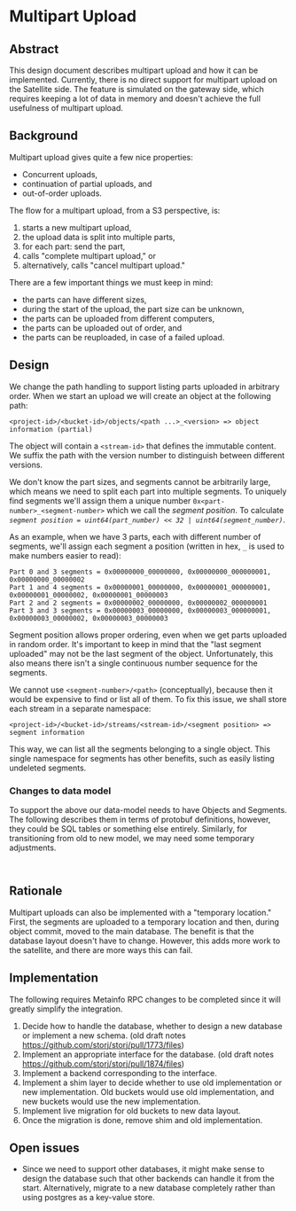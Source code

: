 # Multipart Upload

## Abstract

This design document describes multipart upload and how it can be implemented.
Currently, there is no direct support for multipart upload on the Satellite side.
The feature is simulated on the gateway side, which requires keeping 
a lot of data in memory and doesn't achieve the full usefulness of multipart upload.

## Background

Multipart upload gives quite a few nice properties:

* Concurrent uploads,
* continuation of partial uploads, and
* out-of-order uploads.

The flow for a multipart upload, from a S3 perspective, is:

1. starts a new multipart upload,
2. the upload data is split into multiple parts,
3. for each part: send the part,
4. calls "complete multipart upload," or
5. alternatively, calls "cancel multipart upload."

There are a few important things we must keep in mind:

* the parts can have different sizes,
* during the start of the upload, the part size can be unknown,
* the parts can be uploaded from different computers,
* the parts can be uploaded out of order, and
* the parts can be reuploaded, in case of a failed upload.

## Design

We change the path handling to support listing parts uploaded in arbitrary order. When we start an upload we will create an object at the following path:

```
<project-id>/<bucket-id>/objects/<path ...>_<version> => object information (partial)
```

The object will contain a `<stream-id>` that defines the immutable content. We suffix the path with the version number to distinguish between different versions.

We don't know the part sizes, and segments cannot be arbitrarily large, which means we need to split each part into multiple segments. To uniquely find segments we'll assign them a unique number `0x<part-number>_<segment-number>` which we call the _segment position_. To calculate _`segment position = uint64(part_number) << 32 | uint64(segment_number)`_.

As an example, when we have 3 parts, each with different number of segments, we'll assign each segment a position (written in hex, `_` is used to make numbers easier to read):

```
Part 0 and 3 segments = 0x00000000_00000000, 0x00000000_000000001, 0x00000000_00000002
Part 1 and 4 segments = 0x00000001_00000000, 0x00000001_000000001, 0x00000001_00000002, 0x00000001_00000003
Part 2 and 2 segments = 0x00000002_00000000, 0x00000002_000000001
Part 3 and 3 segments = 0x00000003_00000000, 0x00000003_000000001, 0x00000003_00000002, 0x00000003_00000003
```

Segment position allows proper ordering, even when we get parts uploaded in random order. It's important to keep in mind that the "last segment uploaded" may not be the last segment of the object. Unfortunately, this also means there isn't a single continuous number sequence for the segments.

We cannot use `<segment-number>/<path>` (conceptually), because then it would be expensive to find or list all of them. To fix this issue, we shall store each stream in a separate namespace:

```
<project-id>/<bucket-id>/streams/<stream-id>/<segment position> => segment information
```

This way, we can list all the segments belonging to a single object. This single namespace for segments has other benefits, such as easily listing undeleted segments.

### Changes to data model

To support the above our data-model needs to have Objects and Segments. The following describes them in terms of protobuf definitions, however, they could be SQL tables or something else entirely. Similarly, for transitioning from old to new model, we may need some temporary adjustments.

``` protobuf



```



## Rationale

Multipart uploads can also be implemented with a "temporary location." First, the segments are uploaded to a temporary location and then, during object commit, moved to the main database. The benefit is that the database layout doesn't have to change. However, this adds more work to the satellite, and there are more ways this can fail.


## Implementation

The following requires Metainfo RPC changes to be completed since it will greatly simplify the integration.

1. Decide how to handle the database, whether to design a new database or implement a new schema. (old draft notes https://github.com/storj/storj/pull/1773/files)
2. Implement an appropriate interface for the database. (old draft notes https://github.com/storj/storj/pull/1874/files)
3. Implement a backend corresponding to the interface.
4. Implement a shim layer to decide whether to use old implementation or new implementation. Old buckets would use old implementation, and new buckets would use the new implementation.
5. Implement live migration for old buckets to new data layout.
6. Once the migration is done, remove shim and old implementation.

## Open issues

* Since we need to support other databases, it might make sense to design the database such that other backends can handle it from the start. Alternatively, migrate to a new database completely rather than using postgres as a key-value store.
